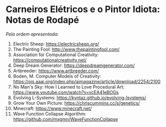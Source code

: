 # **Carneiros Elétricos e o Pintor Idiota**: Notas de Rodapé

*Pela ordem apresentada:*
1. Electric Sheep: https://electricsheep.org/
1. The Painting Fool: http://www.thepaintingfool.com/
1. Association for Computational Creativity: https://computationalcreativity.net/
1. Deep Dream Generator: https://deepdreamgenerator.com/
1. Artbreeder: https://www.artbreeder.com/
1. Boden, M. Computer Models of Creativity: https://ojs.aaai.org/index.php/aimagazine/article/download/2254/2100
1. No Man's Sky: How I Learned to Love Procedural Art: https://www.youtube.com/watch?v=vcEA41eBOGs
1. Evolving L-Systems: https://kyntaz.github.io/evolving-lsystems/
1. Grow Your Own Picture: https://chriscummins.cc/s/genetics/
1. Minecraft: https://www.minecraft.net/
1. Wave Function Collapse Algorithm: https://github.com/mxgmn/WaveFunctionCollapse

